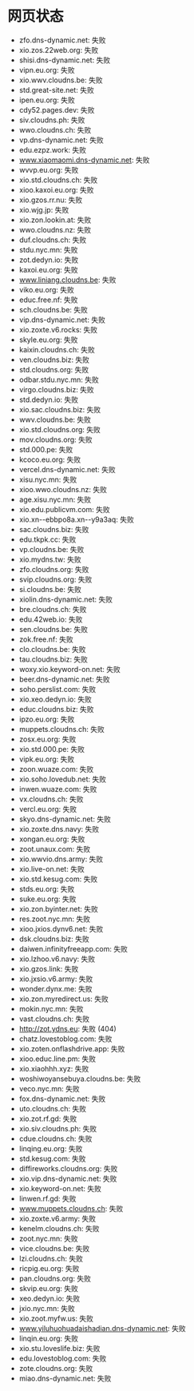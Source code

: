 # 网页状态
- zfo.dns-dynamic.net: 失败
- xio.zos.22web.org: 失败
- shisi.dns-dynamic.net: 失败
- vipn.eu.org: 失败
- xio.wwv.cloudns.be: 失败
- std.great-site.net: 失败
- ipen.eu.org: 失败
- cdy52.pages.dev: 失败
- siv.cloudns.ph: 失败
- wwo.cloudns.ch: 失败
- vp.dns-dynamic.net: 失败
- edu.ezpz.work: 失败
- www.xiaomaomi.dns-dynamic.net: 失败
- wvvp.eu.org: 失败
- xio.std.cloudns.ch: 失败
- xioo.kaxoi.eu.org: 失败
- xio.gzos.rr.nu: 失败
- xio.wjg.jp: 失败
- xio.zon.lookin.at: 失败
- wwo.cloudns.nz: 失败
- duf.cloudns.ch: 失败
- stdu.nyc.mn: 失败
- zot.dedyn.io: 失败
- kaxoi.eu.org: 失败
- www.liniang.cloudns.be: 失败
- viko.eu.org: 失败
- educ.free.nf: 失败
- sch.cloudns.be: 失败
- vip.dns-dynamic.net: 失败
- xio.zoxte.v6.rocks: 失败
- skyle.eu.org: 失败
- kaixin.cloudns.ch: 失败
- ven.cloudns.biz: 失败
- std.cloudns.org: 失败
- odbar.stdu.nyc.mn: 失败
- virgo.cloudns.biz: 失败
- std.dedyn.io: 失败
- xio.sac.cloudns.biz: 失败
- wwv.cloudns.be: 失败
- xio.std.cloudns.org: 失败
- mov.cloudns.org: 失败
- std.000.pe: 失败
- kcoco.eu.org: 失败
- vercel.dns-dynamic.net: 失败
- xisu.nyc.mn: 失败
- xioo.wwo.cloudns.nz: 失败
- age.xisu.nyc.mn: 失败
- xio.edu.publicvm.com: 失败
- xio.xn--ebbpo8a.xn--y9a3aq: 失败
- sac.cloudns.biz: 失败
- edu.tkpk.cc: 失败
- vp.cloudns.be: 失败
- xio.mydns.tw: 失败
- zfo.cloudns.org: 失败
- svip.cloudns.org: 失败
- si.cloudns.be: 失败
- xiolin.dns-dynamic.net: 失败
- bre.cloudns.ch: 失败
- edu.42web.io: 失败
- sen.cloudns.be: 失败
- zok.free.nf: 失败
- clo.cloudns.be: 失败
- tau.cloudns.biz: 失败
- woxy.xio.keyword-on.net: 失败
- beer.dns-dynamic.net: 失败
- soho.perslist.com: 失败
- xio.xeo.dedyn.io: 失败
- educ.cloudns.biz: 失败
- ipzo.eu.org: 失败
- muppets.cloudns.ch: 失败
- zosx.eu.org: 失败
- xio.std.000.pe: 失败
- vipk.eu.org: 失败
- zoon.wuaze.com: 失败
- xio.soho.lovedub.net: 失败
- inwen.wuaze.com: 失败
- vx.cloudns.ch: 失败
- vercl.eu.org: 失败
- skyo.dns-dynamic.net: 失败
- xio.zoxte.dns.navy: 失败
- xongan.eu.org: 失败
- zoot.unaux.com: 失败
- xio.wwvio.dns.army: 失败
- xio.live-on.net: 失败
- xio.std.kesug.com: 失败
- stds.eu.org: 失败
- suke.eu.org: 失败
- xio.zon.byinter.net: 失败
- res.zoot.nyc.mn: 失败
- xioo.jxios.dynv6.net: 失败
- dsk.cloudns.biz: 失败
- daiwen.infinityfreeapp.com: 失败
- xio.lzhoo.v6.navy: 失败
- xio.gzos.link: 失败
- xio.jxsio.v6.army: 失败
- wonder.dynx.me: 失败
- xio.zon.myredirect.us: 失败
- mokin.nyc.mn: 失败
- vast.cloudns.ch: 失败
- http://zot.ydns.eu: 失败 (404)
- chatz.lovestoblog.com: 失败
- xio.zoten.onflashdrive.app: 失败
- xioo.educ.line.pm: 失败
- xio.xiaohhh.xyz: 失败
- woshiwoyansebuya.cloudns.be: 失败
- veco.nyc.mn: 失败
- fox.dns-dynamic.net: 失败
- uto.cloudns.ch: 失败
- xio.zot.rf.gd: 失败
- xio.siv.cloudns.ph: 失败
- cdue.cloudns.ch: 失败
- linqing.eu.org: 失败
- std.kesug.com: 失败
- diffireworks.cloudns.org: 失败
- xio.vip.dns-dynamic.net: 失败
- xio.keyword-on.net: 失败
- linwen.rf.gd: 失败
- www.muppets.cloudns.ch: 失败
- xio.zoxte.v6.army: 失败
- kenelm.cloudns.ch: 失败
- zoot.nyc.mn: 失败
- vice.cloudns.be: 失败
- lzi.cloudns.ch: 失败
- ricpig.eu.org: 失败
- pan.cloudns.org: 失败
- skvip.eu.org: 失败
- xeo.dedyn.io: 失败
- jxio.nyc.mn: 失败
- xio.zoot.myfw.us: 失败
- www.yiluhuohuadaishadian.dns-dynamic.net: 失败
- linqin.eu.org: 失败
- xio.stu.loveslife.biz: 失败
- edu.lovestoblog.com: 失败
- zote.cloudns.org: 失败
- miao.dns-dynamic.net: 失败
